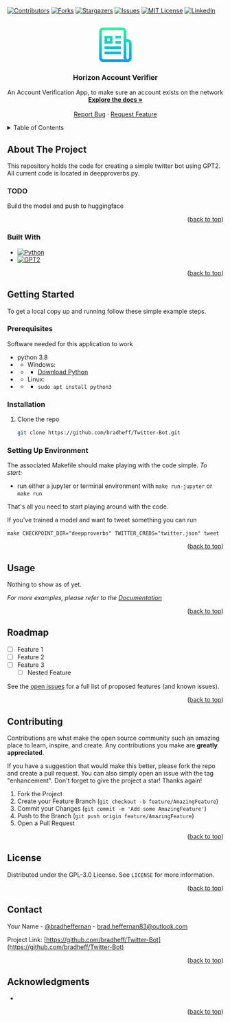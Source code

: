 <!-- Improved compatibility of back to top link: See: https://github.com/othneildrew/Best-README-Template/pull/73 -->
<a name="readme-top"></a>
<!--
*** Thanks for checking out the Best-README-Template. If you have a suggestion
*** that would make this better, please fork the repo and create a pull request
*** or simply open an issue with the tag "enhancement".
*** Don't forget to give the project a star!
*** Thanks again! Now go create something AMAZING! :D
-->



<!-- PROJECT SHIELDS -->
<!--
*** I'm using markdown "reference style" links for readability.
*** Reference links are enclosed in brackets [ ] instead of parentheses ( ).
*** See the bottom of this document for the declaration of the reference variables
*** for contributors-url, forks-url, etc. This is an optional, concise syntax you may use.
*** https://www.markdownguide.org/basic-syntax/#reference-style-links
-->
[![Contributors][contributors-shield]][contributors-url]
[![Forks][forks-shield]][forks-url]
[![Stargazers][stars-shield]][stars-url]
[![Issues][issues-shield]][issues-url]
[![MIT License][license-shield]][license-url]
[![LinkedIn][linkedin-shield]][linkedin-url]



<!-- PROJECT LOGO -->
<br />
<div align="center">
  <a href="https://github.com/BradHeff/Twitter-Bot">
    <img src="images/logo.png" alt="Logo" width="80" height="80">
  </a>

<h3 align="center">Horizon Account Verifier</h3>

  <p align="center">
    An Account Verification App, to make sure an account exists on the network
    <br />
    <a href="https://github.com/BradHeff/Twitter-Bot"><strong>Explore the docs »</strong></a>
    <br />
    <br />
    <a href="https://github.com/bradheff/Twitter-Bot/issues">Report Bug</a>
    ·
    <a href="https://github.com/bradheff/Twitter-Bot/issues">Request Feature</a>
  </p>
</div>



<!-- TABLE OF CONTENTS -->
<details>
  <summary>Table of Contents</summary>
  <ol>
    <li>
      <a href="#about-the-project">About The Project</a>
      <ul>
        <li><a href="#todo">TODO:</a></li>
        <li><a href="#built-with">Built With</a></li>
      </ul>
    </li>
    <li>
      <a href="#getting-started">Getting Started</a>
      <ul>
        <li><a href="#prerequisites">Prerequisites</a></li>
        <li><a href="#installation">Installation</a></li>
      </ul>
    </li>
    <li><a href="#usage">Usage</a></li>
    <li><a href="#roadmap">Roadmap</a></li>
    <li><a href="#contributing">Contributing</a></li>
    <li><a href="#license">License</a></li>
    <li><a href="#contact">Contact</a></li>
    <li><a href="#acknowledgments">Acknowledgments</a></li>
  </ol>
</details>



<!-- ABOUT THE PROJECT -->
## About The Project

<!-- [![Product Name Screen Shot][product-screenshot]](https://www.horizon.sa.edu.au)-->

This repository holds the code for creating a simple twitter bot using GPT2. All current code is located in deepproverbs.py.<br/>


### TODO
Build the model and push to huggingface

<p align="right">(<a href="#readme-top">back to top</a>)</p>



### Built With

* [![Python][Python3]][python-url]
* [![GPT2][GPT2]][GPT2-url]

<p align="right">(<a href="#readme-top">back to top</a>)</p>



<!-- GETTING STARTED -->
## Getting Started

To get a local copy up and running follow these simple example steps.

### Prerequisites

Software needed for this application to work
* python 3.8
* * Windows: 
* * * [Download Python](python-url)
* * Linux:
* * *  ```sudo apt install python3```

### Installation

1. Clone the repo
   ```sh
   git clone https://github.com/bradheff/Twitter-Bot.git
   ```

### Setting Up Environment

The associated Makefile should make playing with the code simple. 
*To start:*
* run either a jupyter or terminal environment with `make run-jupyter` or `make run`

That's all you need to start playing around with the code.

If you've trained a model and want to tweet something you can run 
```
make CHECKPOINT_DIR="deepproverbs" TWITTER_CREDS="twitter.json" tweet
```


<p align="right">(<a href="#readme-top">back to top</a>)</p>



<!-- USAGE EXAMPLES -->
## Usage

Nothing to show as of yet.

_For more examples, please refer to the [Documentation](https://github.com/BradHeff/Twitter-Bot/wiki)_

<p align="right">(<a href="#readme-top">back to top</a>)</p>



<!-- ROADMAP -->
## Roadmap

- [ ] Feature 1
- [ ] Feature 2
- [ ] Feature 3
    - [ ] Nested Feature

See the [open issues](https://github.com/bradheff/Twitter-Bot/issues) for a full list of proposed features (and known issues).

<p align="right">(<a href="#readme-top">back to top</a>)</p>



<!-- CONTRIBUTING -->
## Contributing

Contributions are what make the open source community such an amazing place to learn, inspire, and create. Any contributions you make are **greatly appreciated**.

If you have a suggestion that would make this better, please fork the repo and create a pull request. You can also simply open an issue with the tag "enhancement".
Don't forget to give the project a star! Thanks again!

1. Fork the Project
2. Create your Feature Branch (`git checkout -b feature/AmazingFeature`)
3. Commit your Changes (`git commit -m 'Add some AmazingFeature'`)
4. Push to the Branch (`git push origin feature/AmazingFeature`)
5. Open a Pull Request

<p align="right">(<a href="#readme-top">back to top</a>)</p>



<!-- LICENSE -->
## License

Distributed under the GPL-3.0 License. See `LICENSE` for more information.

<p align="right">(<a href="#readme-top">back to top</a>)</p>



<!-- CONTACT -->
## Contact

Your Name - [@bradheffernan](https://twitter.com/bradheffernan) - brad.heffernan83@outlook.com

Project Link: [https://github.com/bradheff/Twitter-Bot](https://github.com/bradheff/Twitter-Bot)

<p align="right">(<a href="#readme-top">back to top</a>)</p>



<!-- ACKNOWLEDGMENTS -->
## Acknowledgments

* []()

<p align="right">(<a href="#readme-top">back to top</a>)</p>



<!-- MARKDOWN LINKS & IMAGES -->
<!-- https://www.markdownguide.org/basic-syntax/#reference-style-links -->
[contributors-shield]: https://img.shields.io/github/contributors/bradheff/Twitter-Bot.svg?style=for-the-badge
[contributors-url]: https://github.com/bradheff/Twitter-Bot/graphs/contributors
[forks-shield]: https://img.shields.io/github/forks/bradheff/Twitter-Bot.svg?style=for-the-badge
[forks-url]: https://github.com/bradheff/Twitter-Bot/network/members
[stars-shield]: https://img.shields.io/github/stars/bradheff/Twitter-Bot.svg?style=for-the-badge
[stars-url]: https://github.com/bradheff/Twitter-Bot/stargazers
[issues-shield]: https://img.shields.io/github/issues/bradheff/Twitter-Bot.svg?style=for-the-badge
[issues-url]: https://github.com/bradheff/Twitter-Bot/issues
[license-shield]: https://img.shields.io/github/license/bradheff/Twitter-Bot?style=for-the-badge
[license-url]: https://github.com/BradHeff/Twitter-Bot/blob/master/LICENSE
[linkedin-shield]: https://img.shields.io/badge/-LinkedIn-black.svg?style=for-the-badge&logo=linkedin&colorB=555
[linkedin-url]: https://www.linkedin.com/in/brad-heffernan83/

[product-screenshot]: images/screenshot1.png

[Python3]: https://img.shields.io/badge/Python-35495E?style=for-the-badge&logo=python&logoColor=61DAFB
[GPT2]: https://img.shields.io/badge/GPT2-FFA500?style=for-the-badge&logo=openai&logoColor=000000
[GPT2-url]: https://openai.com/
[python-url]: https://www.python.org/
